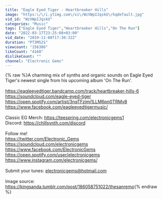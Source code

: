 ```yaml
---
title: "Eagle Eyed Tiger - Heartbreaker Hills"
image: "https:\/\/i.ytimg.com\/vi\/WzVWpIJqskU\/hqdefault.jpg"
vid_id: "WzVWpIJqskU"
categories: "Music"
tags: ["Eagle Eyed Tiger","Heartbreaker Hills","On The Run"]
date: "2022-03-17T23:25:08+03:00"
vid_date: "2019-11-08T17:30:32Z"
duration: "PT3M52S"
viewcount: "156386"
likeCount: "4168"
dislikeCount: ""
channel: "Electronic Gems"
---
```

{% raw %}A charming mix of synths and organic sounds on Eagle Eyed Tiger's newest single from his upcoming album 'On The Run'. <br /><br /><a rel="nofollow" target="blank" href="https://eagleeyedtiger.bandcamp.com/track/heartbreaker-hills-6">https://eagleeyedtiger.bandcamp.com/track/heartbreaker-hills-6</a><br /><a rel="nofollow" target="blank" href="https://soundcloud.com/eagle-eyed-tiger">https://soundcloud.com/eagle-eyed-tiger</a><br /><a rel="nofollow" target="blank" href="https://open.spotify.com/artist/3nqTFzjmi1LLM6pn0TRMv8">https://open.spotify.com/artist/3nqTFzjmi1LLM6pn0TRMv8</a><br /><a rel="nofollow" target="blank" href="https://www.facebook.com/eagleeyedtigermusic/">https://www.facebook.com/eagleeyedtigermusic/</a><br /><br />Classic EG Merch: <a rel="nofollow" target="blank" href="https://teespring.com/electronicgems1">https://teespring.com/electronicgems1</a><br />Discord: <a rel="nofollow" target="blank" href="https://chillsynth.com/discord">https://chillsynth.com/discord</a><br /><br />Follow me!<br /><a rel="nofollow" target="blank" href="https://twitter.com/Electronic_Gems">https://twitter.com/Electronic_Gems</a><br /><a rel="nofollow" target="blank" href="https://soundcloud.com/electronicgems">https://soundcloud.com/electronicgems</a><br /><a rel="nofollow" target="blank" href="https://www.facebook.com/ElectronicGems">https://www.facebook.com/ElectronicGems</a><br /><a rel="nofollow" target="blank" href="https://open.spotify.com/user/electronicgems">https://open.spotify.com/user/electronicgems</a><br /><a rel="nofollow" target="blank" href="https://www.instagram.com/electronicgems/">https://www.instagram.com/electronicgems/</a><br /><br />Submit your tunes: electronicgems@hotmail.com<br /><br />Image source: <a rel="nofollow" target="blank" href="https://kingsanda.tumblr.com/post/186058751022/thesanremo">https://kingsanda.tumblr.com/post/186058751022/thesanremo</a>{% endraw %}
